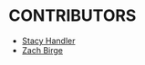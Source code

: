# CONTRIBUTORS

- [Stacy Handler](https://github.com/zbirge)
- [Zach Birge](https://github.com/zbirge)
